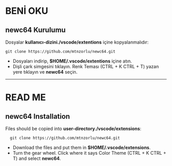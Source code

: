 # BENİ OKU

## newc64 Kurulumu

Dosyalar __kullanıcı-dizini./vscode/extentions__ içine kopyalanmalıdır:

    git clone https://github.com/mtnzorlu/newc64.git

* Dosyaları indirip, __$HOME/.vscode/extentions__ içine atın.
* Dişli çark simgesini tıklayın. Renk Teması (CTRL + K CTRL + T) yazan yere tıklayın ve __newc64__ seçin.

---

# READ ME

## newc64 Installation

Files should be copied into __user-directory./vscode/extensions__:

      git clone https://github.com/mtnzorlu/newc64.git

* Download the files and put them in __$HOME/.vscode/extensions__.
* Turn the gear wheel. Click where it says Color Theme (CTRL + K CTRL + T) and select __newc64__. 